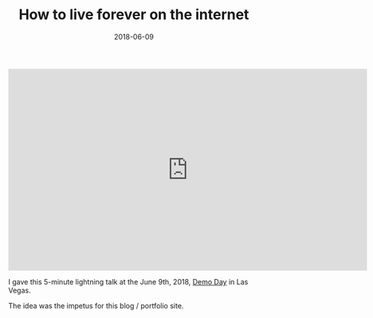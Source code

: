 ﻿---
title: "How to live forever on the internet"
date: "2018-06-09"
featuredImage: "./girl-in-field-how-to-live-forever-on-the-internet-mike-zetlow.jpg"
topic: "user experience"
video_minutes: "5"
rating: "300"
draft: false
---

<iframe width="720" height="405" src="https://www.youtube.com/embed/eTWl4nY-XJM?rel=0" frameborder="0" allow="autoplay; encrypted-media" allowfullscreen></iframe>

I gave this 5-minute lightning talk at the June 9th, 2018, [Demo Day](http://demoday.vegas/) in Las Vegas.

The idea was the impetus for this blog / portfolio site.